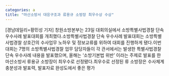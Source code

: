 ```yaml
---
categories: a
title: "마산소방서 대응구조과 류용규 소방장 최우수상 수상"
---
```

[경남데일리=황민성 기자] 창원소방본부는 23일 대회의실에서 소방특별사법경찰 단속 우수사례 발표대회를 개최했다.소방특별사법경찰 단속 우수사례 발표대회는 소방특별사법경찰 상호간의 수사업무 노하우 및 정보교류를 위하여 대회를 진행하게 됐다.이번 대회는 7명의 소방특별사법경찰 업무 담당자들이 각 관서에서는 발생한 특별사법경찰 단속 우수사례 내용을 발표했으며, 올해는 ‘소방기본법 위반’ 이라는 주제로 발표를 한 마산소방서 류용규 소방장이 최우수로 선정됐다.최우수로 선정된 류 소방장은 수사체계 충분성과 발표력, 발표자료 완성도에서 좋은 평가